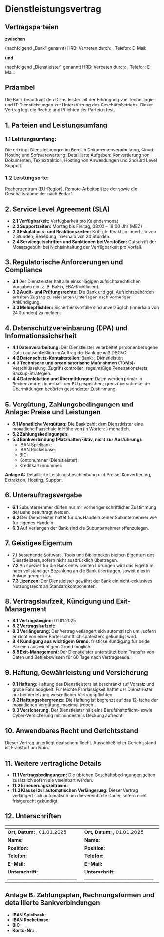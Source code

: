 # Dienstleistungsvertrag

## Vertragsparteien

**zwischen**

**<REDACTED>** (nachfolgend „Bank" genannt)
<REDACTED>
<REDACTED>
HRB: <REDACTED>
Vertreten durch: <REDACTED>, <REDACTED>
Telefon: <REDACTED>
E-Mail: <REDACTED>

**und**

**<REDACTED>** (nachfolgend „Dienstleister" genannt)
<REDACTED>
<REDACTED>
HRB: <REDACTED>
Vertreten durch: <REDACTED>, <REDACTED>
Telefon: <REDACTED>
E-Mail: <REDACTED>

## Präambel

Die Bank beauftragt den Dienstleister mit der Erbringung von Technologie- und IT-Dienstleistungen zur Unterstützung des Geschäftsbetriebs. Dieser Vertrag legt die Rechte und Pflichten der Parteien fest.

## 1. Parteien und Leistungsumfang

### 1.1 Leistungsumfang:
Die <REDACTED> erbringt Dienstleistungen im Bereich Dokumentenverarbeitung, Cloud-Hosting und Softwarewartung. Detaillierte Aufgaben: Konvertierung von Dokumenten, Textextraktion, Hosting von Anwendungen und 2nd/3rd Level Support.

### 1.2 Leistungsorte:
Rechenzentrum (EU-Region), Remote-Arbeitsplätze der <REDACTED> sowie die Geschäftsräume der <REDACTED> nach Bedarf.

## 2. Service Level Agreement (SLA)

- **2.1 Verfügbarkeit:** <REDACTED> Verfügbarkeit pro Kalendermonat
- **2.2 Supportzeiten:** Montag bis Freitag, 08:00 – 18:00 Uhr (MEZ)
- **2.3 Eskalations- und Reaktionszeiten:** Kritisch: Reaktion innerhalb von 2 Stunden; Behebung innerhalb von 24 Stunden.
- **2.4 Servicegutschriften und Sanktionen bei Verstößen:** <REDACTED> Gutschrift der Monatsgebühr bei Nichteinhaltung der Verfügbarkeit pro Vorfall.

## 3. Regulatorische Anforderungen und Compliance

- **3.1** Der Dienstleister hält alle einschlägigen aufsichtsrechtlichen Vorgaben ein (z. B. BaFin, EBA-Richtlinien).
- **3.2 Audit- und Prüfungsrechte:** Die Bank und ggf. Aufsichtsbehörden erhalten Zugang zu relevanten Unterlagen nach vorheriger Ankündigung.
- **3.3 Meldepflichten:** Sicherheitsvorfälle sind unverzüglich (innerhalb von 24 Stunden) zu melden.

## 4. Datenschutzvereinbarung (DPA) und Informationssicherheit

- **4.1 Datenverarbeitung:** Der Dienstleister verarbeitet personenbezogene Daten ausschließlich im Auftrag der Bank gemäß DSGVO.
- **4.2 Datenschutz-Kontaktstellen:** Bank: <REDACTED>; Dienstleister: <REDACTED>
- **4.3 Technische und organisatorische Maßnahmen (TOMs):** Verschlüsselung, Zugriffskontrollen, regelmäßige Penetrationstests, Backup-Strategien.
- **4.4 Datenlokation und Übermittlungen:** Daten werden primär in Rechenzentren innerhalb der EU gespeichert; grenzüberschreitende Übermittlungen bedürfen gesonderter Zustimmung.

## 5. Vergütung, Zahlungsbedingungen und Anlage: Preise und Leistungen

- **5.1 Monatliche Vergütung:** Die Bank zahlt dem Dienstleister eine monatliche Pauschale in Höhe von **<REDACTED>** (in Worten: <REDACTED>) monatlich.
- **5.2 Zahlungsbedingungen:** <REDACTED>
- **5.3 Bankverbindung (Platzhalter/Fiktiv, nicht zur Ausführung):**
  - IBAN Spielbank: <REDACTED>
  - IBAN Rocketbase: <REDACTED>
  - BIC: <REDACTED>
  - Kontonummer (Dienstleister): <REDACTED>
  - Kreditkartennummer: <REDACTED>

**Anlage A:** Detaillierte Leistungsbeschreibung und Preise: Konvertierung, Extraktion, Hosting, Support.

## 6. Unterauftragsvergabe

- **6.1** Subunternehmer dürfen nur mit vorheriger schriftlicher Zustimmung der Bank beauftragt werden.
- **6.2** Der Dienstleister haftet für das Handeln seiner Subunternehmer wie für eigenes Handeln.
- **6.3** Auf Verlangen der Bank sind die Subunternehmer offenzulegen.

## 7. Geistiges Eigentum

- **7.1** Bestehende Software, Tools und Bibliotheken bleiben Eigentum des Dienstleisters, sofern nicht ausdrücklich übertragen.
- **7.2** An speziell für die Bank entwickelten Lösungen wird das Eigentum nach vollständiger Bezahlung an die Bank übertragen, soweit dies in Anlage geregelt ist.
- **7.3 Lizenzen:** Der Dienstleister gewährt der Bank ein nicht-exklusives Nutzungsrecht an Standardkomponenten.

## 8. Vertragslaufzeit, Kündigung und Exit-Management

- **8.1 Vertragsbeginn:** 01.01.2025
- **8.2 Vertragslaufzeit:** <REDACTED>
- **8.3 Verlängerung:** Der Vertrag verlängert sich automatisch um <REDACTED>, sofern er nicht von einer Partei schriftlich spätestens <REDACTED> gekündigt wird.
- **8.4 Kündigung aus wichtigem Grund:** fristlose Kündigung für beide Parteien aus wichtigem Grund möglich.
- **8.5 Exit-Management:** Der Dienstleister unterstützt beim Transfer von Daten und Betriebswissen für 60 Tage nach Vertragsende.

## 9. Haftung, Gewährleistung und Versicherung

- **9.1 Haftung:** Haftung des Dienstleisters ist beschränkt auf Vorsatz und grobe Fahrlässigkeit. Für leichte Fahrlässigkeit haftet der Dienstleister nur bei Verletzung wesentlicher Vertragspflichten.
- **9.2 Haftungsobergrenze:** Die Haftung ist begrenzt auf das 12-fache der monatlichen Vergütung, maximal jedoch **<REDACTED>**.
- **9.3 Versicherung:** Der Dienstleister hält eine Berufshaftpflicht- sowie Cyber-Versicherung mit mindestens **<REDACTED>** Deckung aufrecht.

## 10. Anwendbares Recht und Gerichtsstand

Dieser Vertrag unterliegt deutschem Recht. Ausschließlicher Gerichtsstand ist Frankfurt am Main.

## 11. Weitere vertragliche Details

- **11.1 Vertragsbedingungen:** Die üblichen Geschäftsbedingungen gelten zusätzlich sofern sie vereinbart werden.
- **11.2 Erneuerungszeitraum:** <REDACTED>
- **11.3 Klausel zur automatischen Verlängerung:** Dieser Vertrag verlängert sich automatisch um die vereinbarte Dauer, sofern nicht fristgerecht gekündigt.

## 12. Unterschriften

| <REDACTED> | <REDACTED> |
|--------------|-----------------|
| **Ort, Datum:** <REDACTED>, 01.01.2025 | **Ort, Datum:** <REDACTED>, 01.01.2025 |
| **Name:** <REDACTED> | **Name:** <REDACTED> |
| **Position:** <REDACTED> | **Position:** <REDACTED> |
| **Telefon:** <REDACTED> | **Telefon:** <REDACTED> |
| **E-Mail:** <REDACTED> | **E-Mail:** <REDACTED> |
| **Unterschrift:** _______________________________ | **Unterschrift:** _______________________________ |

## Anlage B: Zahlungsplan, Rechnungsformen und detaillierte Bankverbindungen

- **IBAN Spielbank:** <REDACTED>
- **IBAN Rocketbase:** <REDACTED>
- **BIC:** <REDACTED>
- **Konto-Nr.:** <REDACTED>.
